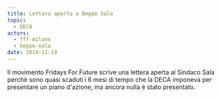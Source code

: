 ```yaml
---
title: Lettera aperta a Beppe Sala
topic:
  - DECA
actors:
  - fff-milano
  - beppe-sala
date: 2019-11-19
---
```


Il movimento Fridays For Future scrive una lettera aperta al Sindaco Sala perchè sono quasi scaduti i 6 mesi di tempo che la DECA imponeva per presentare un piano d'azione, ma ancora nulla è stato presentato.